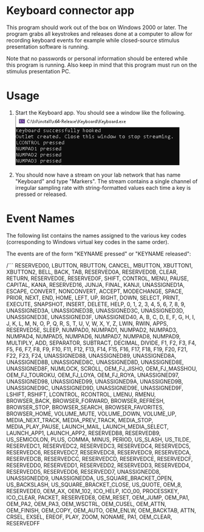 # Keyboard connector app

This program should work out of the box on Windows 2000 or later.
The program grabs all keystrokes and releases done at a computer to allow for
recording keyboard events for example while closed-source stimulus presentation
software is running.

Note that no passwords or personal information should be entered while this
program is running.
Also keep in mind that this program must run on the stimulus presentation PC.

# Usage

1. Start the Keyboard app. You should see a window like the following.
   ![keyboard.png](keyboard.png)

2. You should now have a stream on your lab network that has name "Keyboard" and
   type "Markers".
   The stream contains a single channel of irregular sampling rate with
   string-formatted values each time a key is pressed or released.


# Event Names
The following list contains the names assigned to the various key codes
(corresponding to Windows virtual key codes in the same order).

The events are of the form "KEYNAME pressed" or "KEYNAME released":

/```
RESERVED00, LBUTTON, RBUTTON, CANCEL, MBUTTON, XBUTTON1, XBUTTON2, BELL, BACK,
TAB, RESERVED0A, RESERVED0B, CLEAR, RETURN, RESERVED0E, RESERVED0F, SHIFT,
CONTROL, MENU, PAUSE, CAPITAL, KANA, RESERVED16, JUNJA, FINAL, KANJI,
UNASSIGNED1A, ESCAPE, CONVERT, NONCONVERT, ACCEPT, MODECHANGE, SPACE, PRIOR,
NEXT, END, HOME, LEFT, UP, RIGHT, DOWN, SELECT, PRINT, EXECUTE, SNAPSHOT,
INSERT, DELETE, HELP, 0, 1, 2, 3, 4, 5, 6, 7, 8, 9, UNASSIGNED3A, UNASSIGNED3B,
UNASSIGNED3C, UNASSIGNED3D, UNASSIGNED3E, UNASSIGNED3F, UNASSIGNED40, A, B, C,
D, E, F, G, H, I, J, K, L, M, N, O, P, Q, R, S, T, U, V, W, X, Y, Z,
LWIN, RWIN, APPS, RESERVED5E, SLEEP,
NUMPAD0, NUMPAD1, NUMPAD2, NUMPAD3, NUMPAD4, NUMPAD5, NUMPAD6, NUMPAD7,
NUMPAD8, NUMPAD9, MULTIPLY, ADD, SEPARATOR, SUBTRACT, DECIMAL, DIVIDE,
F1, F2, F3, F4, F5, F6, F7, F8, F9, F10, F11, F12, F13, F14, F15, F16, F17,
F18, F19, F20, F21, F22, F23, F24,
UNASSIGNED88, UNASSIGNED89, UNASSIGNED8A, UNASSIGNED8B, UNASSIGNED8C,
UNASSIGNED8D, UNASSIGNED8E, UNASSIGNED8F, NUMLOCK, SCROLL, OEM_FJ_JISHO,
OEM_FJ_MASSHOU, OEM_FJ_TOUROKU, OEM_FJ_LOYA, OEM_FJ_ROYA, UNASSIGNED97,
UNASSIGNED98, UNASSIGNED99, UNASSIGNED9A, UNASSIGNED9B, UNASSIGNED9C,
UNASSIGNED9D, UNASSIGNED9E, UNASSIGNED9F, LSHIFT, RSHIFT, LCONTROL, RCONTROL,
LMENU, RMENU, BROWSER_BACK, BROWSER_FORWARD, BROWSER_REFRESH, BROWSER_STOP,
BROWSER_SEARCH, BROWSER_FAVORITES, BROWSER_HOME, VOLUME_MUTE, VOLUME_DOWN,
VOLUME_UP, MEDIA_NEXT_TRACK, MEDIA_PREV_TRACK, MEDIA_STOP, MEDIA_PLAY_PAUSE,
LAUNCH_MAIL, LAUNCH_MEDIA_SELECT, LAUNCH_APP1, LAUNCH_APP2, RESERVEDB8,
RESERVEDB9, US_SEMICOLON, PLUS, COMMA, MINUS, PERIOD, US_SLASH, US_TILDE,
RESERVEDC1, RESERVEDC2, RESERVEDC3, RESERVEDC4, RESERVEDC5, RESERVEDC6,
RESERVEDC7, RESERVEDC8, RESERVEDC9, RESERVEDCA, RESERVEDCB, RESERVEDCC,
RESERVEDCD, RESERVEDCE, RESERVEDCF, RESERVEDD0, RESERVEDD1, RESERVEDD2,
RESERVEDD3, RESERVEDD4, RESERVEDD5, RESERVEDD6, RESERVEDD7, UNASSIGNEDD8,
UNASSIGNEDD9, UNASSIGNEDDA, US_SQUARE_BRACKET_OPEN, US_BACKSLASH,
US_SQUARE_BRACKET_CLOSE, US_QUOTE, OEM_8, RESERVEDE0, OEM_AX, OEM_102,
ICO_HELP, ICO_00, PROCESSKEY, ICO_CLEAR, PACKET, RESERVEDE8, OEM_RESET,
OEM_JUMP, OEM_PA1, OEM_PA2, OEM_PA3, OEM_WSCTRL, OEM_CUSEL, OEM_ATTN,
OEM_FINISH, OEM_COPY, OEM_AUTO, OEM_ENLW, OEM_BACKTAB, ATTN, CRSEL, EXSEL,
EREOF, PLAY, ZOOM, NONAME, PA1, OEM_CLEAR, RESERVEDFF
```
